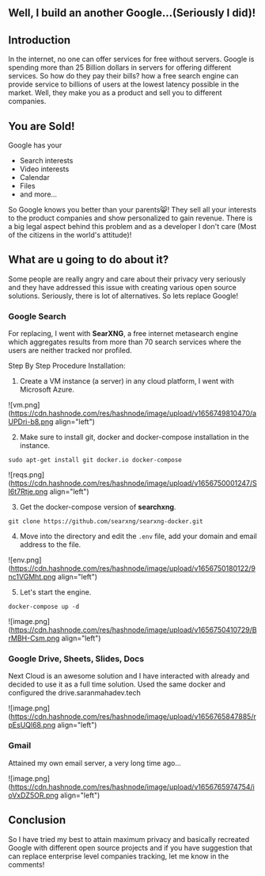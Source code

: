 ## Well, I build an another Google...(Seriously I did)!

## Introduction

In the internet, no one can offer services for free without servers. Google is spending more than 25 Billion dollars in servers for offering different services. So how do they pay their bills? how a free search engine can provide service to billions of users at the lowest latency possible in the market. Well, they make you as a product and sell you to different companies. 

## You are Sold!

Google has your

- Search interests
- Video interests
- Calendar
- Files
- and more...

So Google knows you better than your parents😸! They sell all your interests to the product companies and show personalized to gain revenue. There is a big legal aspect behind this problem and as a developer I don't care (Most of the citizens in the world's attitude)!

## What are u going to do about it?

Some people are really angry and care about their privacy very seriously and they have addressed this issue with creating various open source solutions. Seriously, there is lot of alternatives. So lets replace Google!

### Google Search

For replacing, I went with **SearXNG**,  a free internet metasearch engine which aggregates results from more than 70 search services where the users are neither tracked nor profiled.

Step By Step Procedure Installation:

1. Create a VM instance (a server) in any cloud platform, I went with Microsoft Azure.

![vm.png](https://cdn.hashnode.com/res/hashnode/image/upload/v1656749810470/aUPDri-b8.png align="left")

2. Make sure to install git, docker and docker-compose installation in the instance.

```
sudo apt-get install git docker.io docker-compose
```
![reqs.png](https://cdn.hashnode.com/res/hashnode/image/upload/v1656750001247/SI6t7Rtje.png align="left")

3. Get the docker-compose version of **searchxng**.

```
git clone https://github.com/searxng/searxng-docker.git
```

4. Move into the directory and edit the `.env` file, add your domain and email address to the file.

![env.png](https://cdn.hashnode.com/res/hashnode/image/upload/v1656750180122/9nc1VGMht.png align="left")

5. Let's start the engine.

```
docker-compose up -d
```

![image.png](https://cdn.hashnode.com/res/hashnode/image/upload/v1656750410729/BrMBH-Csm.png align="left")

### Google Drive, Sheets, Slides, Docs

Next Cloud is an awesome solution and I have interacted with already and decided to use it as a full time solution. Used the same docker and configured the drive.saranmahadev.tech

![image.png](https://cdn.hashnode.com/res/hashnode/image/upload/v1656765847885/rpEsUQl68.png align="left")

### Gmail

Attained my own email server, a very long time ago...

![image.png](https://cdn.hashnode.com/res/hashnode/image/upload/v1656765974754/ioVxDZ5OR.png align="left")


## Conclusion

So I have tried my best to attain maximum privacy and basically recreated Google with different open source projects and if you have suggestion that can replace enterprise level companies tracking, let me know in the comments!

